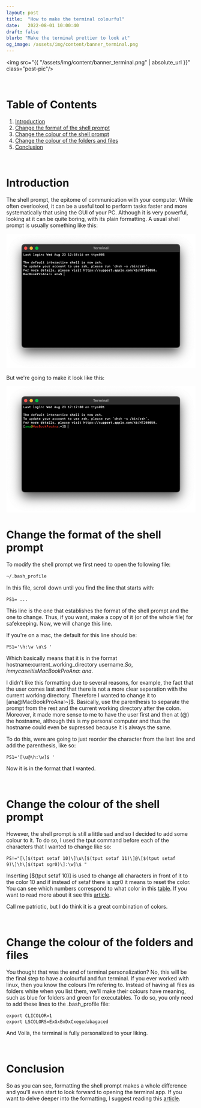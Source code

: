 ```yaml
---
layout: post
title:  "How to make the terminal colourful"
date:   2022-08-01 10:00:40
draft: false
blurb: "Make the terminal prettier to look at"
og_image: /assets/img/content/banner_terminal.png
---
```


<img src="{{ "/assets/img/content/banner_terminal.png" | absolute_url }}" class="post-pic"/>

<br />


# Table of Contents
1. [Introduction](#introduction)
2. [Change the format of the shell prompt](#change-the-format-of-the-shell-prompt)
3. [Change the colour of the shell prompt](#change-the-colour-of-the-shell-prompt)
4. [Change the colour of the folders and files](#change-the-colour-of-the-folders-and-files)
5. [Conclusion](#conclusion)


<br />

# Introduction

The shell prompt, the epitome of communication with your computer. While often overlooked, it can be a useful tool to perform tasks faster and more systematically that using the GUI of your PC. Although it is very powerful, looking at it can be quite boring, with its plain formatting. A usual shell prompt is usually something like this:
<br />

<img src="https://raw.githubusercontent.com/anamatoso/anamatoso.github.io/master/assets/img/content/macos_terminalOG.png">

But we're going to make it look like this:

<img src="https://raw.githubusercontent.com/anamatoso/anamatoso.github.io/master/assets/img/content/macos_terminalafter.png">

<br />

# Change the format of the shell prompt

To modify the shell prompt we first need to open the following file: 
```bash 
~/.bash_profile
```
In this file, scroll down until you find the line that starts with: 
```
PS1= ...
```

This line is the one that establishes the format of the shell prompt and the one to change. Thus, if you want, make a copy of it (or of the whole file) for safekeeping. Now, we will change this line.

If you're on a mac, the default for this line should be:

```
PS1='\h:\w \u\$ '
```

Which basically means that it is in the format hostname:current_working_directory username$. So, in my case it is MacBookProAna:~ ana$. 

I didn't like this formatting due to several reasons, for example, the fact that the user comes last and that there is not a more clear separation with the current working directory. Therefore I wanted to change it to [ana@MacBookProAna:~]$. Basically, use the parenthesis to separate the prompt from the rest and the current working directory after the colon. Moreover, it made more sense to me to have the user first and then at (@) the hostname, although this is my personal computer and thus the hostname could even be supressed because it is always the same.

To do this, were are going to just reorder the character from the last line and add the parenthesis, like so:

```
PS1='[\u@\h:\w]$ '
```

Now it is in the format that I wanted.

<br />

# Change the colour of the shell prompt

However, the shell prompt is still a little sad and so I decided to add some colour to it.
To do so, I used the tput command before each of the characters that I wanted to change like so:

```
PS!="[\[$(tput setaf 10)\]\u\[$(tput setaf 11)\]@\[$(tput setaf 9)\]\h\[$(tput sgr0)\]:\w]\$ "
```

Inserting \[$(tput setaf 10)\] is used to change all characters in front of it to the color 10 and if instead of setaf there is sgr0 it means to reset the color. You can see which numbers correspond to what color in this <a href="https://en.wikipedia.org/wiki/ANSI_escape_code#8-bit:~:text=135-,136,-137">table</a>. If you want to read more about it see this <a href="https://linuxopsys.com/topics/customizing-bash-prompt-in-linux-changing-colors">article</a>. 

Call me patriotic, but I do think it is a great combination of colors.

<br />

# Change the colour of the folders and files

You thought that was the end of terminal personalization? No, this will be the final step to have a colourful and fun terminal. If you ever worked with linux, then you know the colours I'm refering to.
Instead of having all files as folders white when you list them, we'll make their colours have meaning, such as blue for folders and green for executables. To do so, you only need to add these lines to the .bash_profile file:

```
export CLICOLOR=1
export LSCOLORS=ExGxBxDxCxegedabagaced
```

And Voilà, the terminal is fully personalized to your liking. 

<br />

# Conclusion

So as you can see, formatting the shell prompt makes a whole difference and you'll even start to look forward to opening the terminal app.
If you want to delve deeper into the formatting, I suggest reading this <a href="https://www.cyberciti.biz/tips/howto-linux-unix-bash-shell-setup-prompt.html">article</a>. 